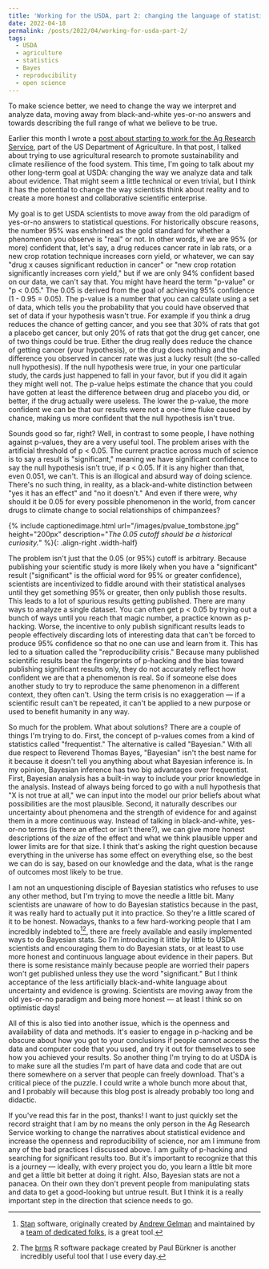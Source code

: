 ```yaml
---
title: 'Working for the USDA, part 2: changing the language of statistics and science'
date: 2022-04-18
permalink: /posts/2022/04/working-for-usda-part-2/
tags:
  - USDA
  - agriculture
  - statistics
  - Bayes
  - reproducibility
  - open science
---
```


To make science better, we need to change the way we interpret and analyze data, moving away from black-and-white yes-or-no answers and towards describing the full range of what we believe to be true.

<!--break-->

Earlier this month I wrote a [post about starting to work for the Ag Research Service](/posts/2022/04/working-for-usda/), part of the US Department of Agriculture. In that post, I talked about trying to use agricultural research to promote sustainability and climate resilience of the food system. This time, I'm going to talk about my other long-term goal at USDA: changing the way we analyze data and talk about evidence. That might seem a little technical or even trivial, but I think it has the potential to change the way scientists think about reality and to create a more honest and collaborative scientific enterprise. 

My goal is to get USDA scientists to move away from the old paradigm of yes-or-no answers to statistical questions. For historically obscure reasons, the number 95% was enshrined as the gold standard for whether a phenomenon you observe is "real" or not. In other words, if we are 95% (or more) confident that, let's say, a drug reduces cancer rate in lab rats, or a new crop rotation technique increases corn yield, or whatever, we can say "drug x causes significant reduction in cancer" or "new crop rotation significantly increases corn yield," but if we are only 94% confident based on our data, we can't say that. You might have heard the term "p-value" or "p < 0.05." The 0.05 is derived from the goal of achieving 95% confidence (1 - 0.95 = 0.05). The p-value is a number that you can calculate using a set of data, which tells you the probability that you could have observed that set of data if your hypothesis wasn't true. For example if you think a drug reduces the chance of getting cancer, and you see that 30% of rats that got a placebo get cancer, but only 20% of rats that got the drug get cancer, one of two things could be true. Either the drug really does reduce the chance of getting cancer (your hypothesis), or the drug does nothing and the difference you observed in cancer rate was just a lucky result (the so-called null hypothesis). If the null hypothesis were true, in your one particular study, the cards just happened to fall in your favor, but if you did it again they might well not. The p-value helps estimate the chance that you could have gotten at least the difference between drug and placebo you did, or better, if the drug actually were useless. The lower the p-value, the more confident we can be that our results were not a one-time fluke caused by chance, making us more confident that the null hypothesis isn't true.

Sounds good so far, right? Well, in contrast to some people, I have nothing against p-values, they are a very useful tool. The problem arises with the artificial threshold of p < 0.05. The current practice across much of science is to say a result is "significant," meaning we have significant confidence to say the null hypothesis isn't true, if p < 0.05. If it is any higher than that, even 0.051, we can't. This is an illogical and absurd way of doing science. There's no such thing, in reality, as a black-and-white distinction between "yes it has an effect" and "no it doesn't." And even if there were, why should it be 0.05 for every possible phenomenon in the world, from cancer drugs to climate change to social relationships of chimpanzees? 

{% include captionedimage.html url="/images/pvalue_tombstone.jpg" height="200px" description="<i>The 0.05 cutoff should be a historical curiosity.</i>" %}{: .align-right .width-half}

The problem isn't just that the 0.05 (or 95%) cutoff is arbitrary. Because publishing your scientific study is more likely when you have a "significant" result ("significant" is the official word for 95% or greater confidence), scientists are incentivized to fiddle around with their statistical analyses until they get something 95% or greater, then only publish those results. This leads to a lot of spurious results getting published. There are many ways to analyze a single dataset. You can often get p < 0.05 by trying out a bunch of ways until you reach that magic number, a practice known as p-hacking. Worse, the incentive to only publish significant results leads to people effectively discarding lots of interesting data that can't be forced to produce 95% confidence so that no one can use and learn from it. This has led to a situation called the "reproducibility crisis." Because many published scientific results bear the fingerprints of p-hacking and the bias toward publishing significant results only, they do not accurately reflect how confident we are that a phenomenon is real. So if someone else does another study to try to reproduce the same phenomenon in a different context, they often can't. Using the term crisis is no exaggeration &mdash; if a scientific result can't be repeated, it can't be applied to a new purpose or used to benefit humanity in any way.

So much for the problem. What about solutions? There are a couple of things I'm trying to do. First, the concept of p-values comes from a kind of statistics called "frequentist." The alternative is called "Bayesian." With all due respect to Reverend Thomas Bayes, "Bayesian" isn't the best name for it because it doesn't tell you anything about what Bayesian inference is. In my opinion, Bayesian inference has two big advantages over frequentist. First, Bayesian analysis has a built-in way to include your prior knowledge in the analysis. Instead of always being forced to go with a null hypothesis that "X is not true at all," we can input into the model our prior beliefs about what possibilities are the most plausible. Second, it naturally describes our uncertainty about phenomena and the strength of evidence for and against them in a more continuous way. Instead of talking in black-and-white, yes-or-no terms (is there an effect or isn't there?), we can give more honest descriptions of the *size* of the effect and what we think plausible upper and lower limits are for that size. I think that's asking the right question because everything in the universe has some effect on everything else, so the best we can do is say, based on our knowledge and the data, what is the range of outcomes most likely to be true. 

I am not an unquestioning disciple of Bayesian statistics who refuses to use any other method, but I'm trying to move the needle a little bit. Many scientists are unaware of how to do Bayesian statistics because in the past, it was really hard to actually put it into practice. So they're a little scared of it to be honest. Nowadays, thanks to a few hard-working people that I am incredibly indebted to[^1][^2], there are freely available and easily implemented ways to do Bayesian stats. So I'm introducing it little by little to USDA scientists and encouraging them to do Bayesian stats, or at least to use more honest and continuous language about evidence in their papers. But there is some resistance mainly because people are worried their papers won't get published unless they use the word "significant." But I think acceptance of the less artificially black-and-white language about uncertainty and evidence is growing. Scientists are moving away from the old yes-or-no paradigm and being more honest &mdash; at least I think so on optimistic days!

All of this is also tied into another issue, which is the openness and availability of data and methods. It's easier to engage in p-hacking and be obscure about how you got to your conclusions if people cannot access the data and computer code that you used, and try it out for themselves to see how you achieved your results. So another thing I'm trying to do at USDA is to make sure all the studies I'm part of have data and code that are out there somewhere on a server that people can freely download. That's a critical piece of the puzzle. I could write a whole bunch more about that, and I probably will because this blog post is already probably too long and didactic.

If you've read this far in the post, thanks! I want to just quickly set the record straight that I am by no means the only person in the Ag Research Service working to change the narratives about statistical evidence and increase the openness and reproducibility of science, nor am I immune from any of the bad practices I discussed above. I am guilty of p-hacking and searching for significant results too. But it's important to recognize that this is a journey &mdash; ideally, with every project you do, you learn a little bit more and get a little bit better at doing it right. Also, Bayesian stats are not a panacea. On their own they don't prevent people from manipulating stats and data to get a good-looking but untrue result. But I think it is a really important step in the direction that science needs to go.

[^1]: [Stan](https://mc-stan.org/) software, originally created by [Andrew Gelman](https://statmodeling.stat.columbia.edu/) and maintained by a [team of dedicated folks](https://mc-stan.org/about/team/), is a great tool.
[^2]: The [brms](https://paul-buerkner.github.io/brms/) R software package created by Paul B&uuml;rkner is another incredibly useful tool that I use every day.


